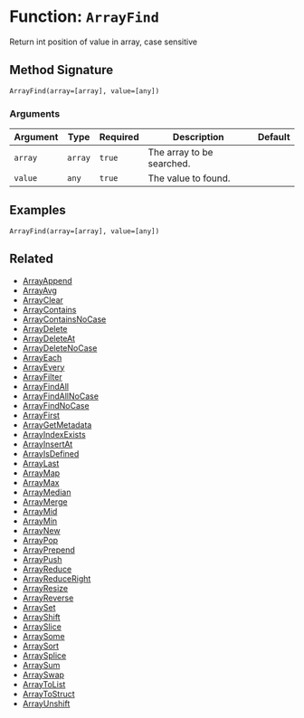 [comment]: # (Note: This documentation is generated dynamically in the build process.  To modify the contents, change the javadoc on the _invoke method of the BIF class)

# Function: `ArrayFind`

Return int position of value in array, case sensitive

## Method Signature
```
ArrayFind(array=[array], value=[any])
```
### Arguments

| Argument | Type | Required | Description | Default |
|----------|------|----------|-------------|---------|
| `array` | `array` | `true` | The array to be searched. |  |
| `value` | `any` | `true` | The value to found. |  |

## Examples

```
ArrayFind(array=[array], value=[any])
```

## Related
  * [ArrayAppend](boxlang-language/reference/built-in-functions/ArrayAppend.md)
  * [ArrayAvg](boxlang-language/reference/built-in-functions/ArrayAvg.md)
  * [ArrayClear](boxlang-language/reference/built-in-functions/ArrayClear.md)
  * [ArrayContains](boxlang-language/reference/built-in-functions/ArrayContains.md)
  * [ArrayContainsNoCase](boxlang-language/reference/built-in-functions/ArrayContainsNoCase.md)
  * [ArrayDelete](boxlang-language/reference/built-in-functions/ArrayDelete.md)
  * [ArrayDeleteAt](boxlang-language/reference/built-in-functions/ArrayDeleteAt.md)
  * [ArrayDeleteNoCase](boxlang-language/reference/built-in-functions/ArrayDeleteNoCase.md)
  * [ArrayEach](boxlang-language/reference/built-in-functions/ArrayEach.md)
  * [ArrayEvery](boxlang-language/reference/built-in-functions/ArrayEvery.md)
  * [ArrayFilter](boxlang-language/reference/built-in-functions/ArrayFilter.md)
  * [ArrayFindAll](boxlang-language/reference/built-in-functions/ArrayFindAll.md)
  * [ArrayFindAllNoCase](boxlang-language/reference/built-in-functions/ArrayFindAllNoCase.md)
  * [ArrayFindNoCase](boxlang-language/reference/built-in-functions/ArrayFindNoCase.md)
  * [ArrayFirst](boxlang-language/reference/built-in-functions/ArrayFirst.md)
  * [ArrayGetMetadata](boxlang-language/reference/built-in-functions/ArrayGetMetadata.md)
  * [ArrayIndexExists](boxlang-language/reference/built-in-functions/ArrayIndexExists.md)
  * [ArrayInsertAt](boxlang-language/reference/built-in-functions/ArrayInsertAt.md)
  * [ArrayIsDefined](boxlang-language/reference/built-in-functions/ArrayIsDefined.md)
  * [ArrayLast](boxlang-language/reference/built-in-functions/ArrayLast.md)
  * [ArrayMap](boxlang-language/reference/built-in-functions/ArrayMap.md)
  * [ArrayMax](boxlang-language/reference/built-in-functions/ArrayMax.md)
  * [ArrayMedian](boxlang-language/reference/built-in-functions/ArrayMedian.md)
  * [ArrayMerge](boxlang-language/reference/built-in-functions/ArrayMerge.md)
  * [ArrayMid](boxlang-language/reference/built-in-functions/ArrayMid.md)
  * [ArrayMin](boxlang-language/reference/built-in-functions/ArrayMin.md)
  * [ArrayNew](boxlang-language/reference/built-in-functions/ArrayNew.md)
  * [ArrayPop](boxlang-language/reference/built-in-functions/ArrayPop.md)
  * [ArrayPrepend](boxlang-language/reference/built-in-functions/ArrayPrepend.md)
  * [ArrayPush](boxlang-language/reference/built-in-functions/ArrayPush.md)
  * [ArrayReduce](boxlang-language/reference/built-in-functions/ArrayReduce.md)
  * [ArrayReduceRight](boxlang-language/reference/built-in-functions/ArrayReduceRight.md)
  * [ArrayResize](boxlang-language/reference/built-in-functions/ArrayResize.md)
  * [ArrayReverse](boxlang-language/reference/built-in-functions/ArrayReverse.md)
  * [ArraySet](boxlang-language/reference/built-in-functions/ArraySet.md)
  * [ArrayShift](boxlang-language/reference/built-in-functions/ArrayShift.md)
  * [ArraySlice](boxlang-language/reference/built-in-functions/ArraySlice.md)
  * [ArraySome](boxlang-language/reference/built-in-functions/ArraySome.md)
  * [ArraySort](boxlang-language/reference/built-in-functions/ArraySort.md)
  * [ArraySplice](boxlang-language/reference/built-in-functions/ArraySplice.md)
  * [ArraySum](boxlang-language/reference/built-in-functions/ArraySum.md)
  * [ArraySwap](boxlang-language/reference/built-in-functions/ArraySwap.md)
  * [ArrayToList](boxlang-language/reference/built-in-functions/ArrayToList.md)
  * [ArrayToStruct](boxlang-language/reference/built-in-functions/ArrayToStruct.md)
  * [ArrayUnshift](boxlang-language/reference/built-in-functions/ArrayUnshift.md)
